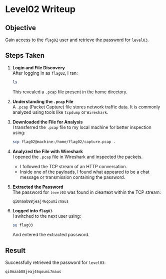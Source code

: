 # Level02 Writeup

## Objective
Gain access to the `flag02` user and retrieve the password for `level03`.

## Steps Taken

1. **Login and File Discovery**  
   After logging in as `flag02`, I ran:
   ```bash
   ls
   ```
   This revealed a `.pcap` file present in the home directory.

2. **Understanding the `.pcap` File**  
   A `.pcap` (Packet Capture) file stores network traffic data. It is commonly analyzed using tools like `tcpdump` or `Wireshark`.

3. **Downloaded the File for Analysis**  
   I transferred the `.pcap` file to my local machine for better inspection using:
   ```bash
   scp flag02@machine:/home/flag02/capture.pcap .
   ```

4. **Analyzed the File with Wireshark**  
   I opened the `.pcap` file in Wireshark and inspected the packets.
   - I followed the TCP stream of an HTTP conversation.
   - Inside one of the payloads, I found what appeared to be a chat message or transmission containing the password.

5. **Extracted the Password**  
   The password for `level03` was found in cleartext within the TCP stream:
   ```
   qi0maab88jeaj46qoumi7maus
   ```

6. **Logged into `flag03`**  
   I switched to the next user using:
   ```bash
   su flag03
   ```
   And entered the extracted password.

## Result
Successfully retrieved the password for `level03`:  
```
qi0maab88jeaj46qoumi7maus
```
